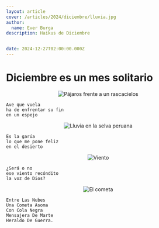 ```yaml
---
layout: article
cover: /articles/2024/diciembre/lluvia.jpg
author:
  name: Ever Burga
description: Haikus de Diciembre


date: 2024-12-27T02:00:00.000Z
---
```


# Diciembre es un mes solitario

<p align="center">
  <img src="/articles/2024/diciembre/birds.avif" alt="Pájaros frente a un rascacielos">
</p>

```
Ave que vuela
ha de enfrentar su fin
en un espejo
```


<p align="center">
  <img src="/articles/2024/diciembre/lluvia.jpg" alt="Lluvia en la selva peruana">
</p>

```
Es la garúa
lo que me pone feliz
en el desierto
```


<p align="center">
  <img src="/articles/2024/diciembre/viento.jpg" alt="Viento">
</p>

```
¿Será o no
ese viento recóndito
la voz de Dios?

```

<p align="center">
  <img src="/articles/2024/diciembre/cometa.jpg" alt="El cometa">
</p>

```
Entre Las Nubes
Una Cometa Asoma
Con Cola Negra
Mensajera De Marte
Heraldo De Guerra.
```


